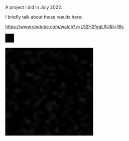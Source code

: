 A project I did in July 2022.

I briefly talk about those results here:

https://www.youtube.com/watch?v=L52H2fggL5U&t=16s

![](https://github.com/Kinvert/resume/blob/main/ml/autoencoders/mnist_visualizations_1_train_history/zzzmnist_autoencoder_vis.gif)

<img src="https://github.com/Kinvert/resume/blob/main/ml/autoencoders/mnist_visualizations_1_train_history/zzzmnist_autoencoder_vis.gif" width="280" height="280"/>
